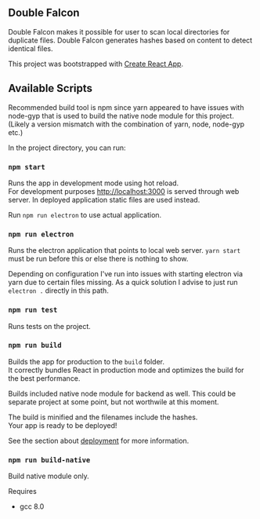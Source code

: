 ## Double Falcon

Double Falcon makes it possible for user to scan local directories for duplicate files. Double Falcon generates hashes based on content to detect identical files.

This project was bootstrapped with [Create React App](https://github.com/facebook/create-react-app).

## Available Scripts

Recommended build tool is npm since yarn appeared to have issues with node-gyp that is used to build the native node module for this project. (Likely a version mismatch with the combination of yarn, node, node-gyp etc.)

In the project directory, you can run:

### `npm start`

Runs the app in development mode using hot reload.<br>
For development purposes [http://localhost:3000](http://localhost:3000) is served through web server. In deployed application static files are used instead.

Run `npm run electron` to use actual application.

### `npm run electron`

Runs the electron application that points to local web server. `yarn start` must be run before this or else there is nothing to show.

Depending on configuration I've run into issues with starting electron via yarn due to certain files missing. As a quick solution I advise to just run `electron .` directly in this path.

### `npm run test`

Runs tests on the project.

### `npm run build`

Builds the app for production to the `build` folder.<br>
It correctly bundles React in production mode and optimizes the build for the best performance.

Builds included native node module for backend as well. This could be separate project at some point, but not worthwile at this moment.

The build is minified and the filenames include the hashes.<br>
Your app is ready to be deployed!

See the section about [deployment](https://facebook.github.io/create-react-app/docs/deployment) for more information.

### `npm run build-native`

Build native module only.

Requires

- gcc 8.0
